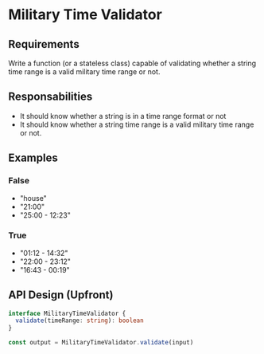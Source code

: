 # Military Time Validator

## Requirements

Write a function (or a stateless class) capable of validating whether a string time range is a valid military time range or not.

## Responsabilities

- It should know whether a string is in a time range format or not
- It should know whether a string time range is a valid military time range or not.

## Examples

### False

- "house"
- "21:00"
- "25:00 - 12:23"

### True

- "01:12 - 14:32"
- "22:00 - 23:12"
- "16:43 - 00:19"

## API Design (Upfront)

```ts
interface MilitaryTimeValidator {
  validate(timeRange: string): boolean
}

const output = MilitaryTimeValidator.validate(input)
```
